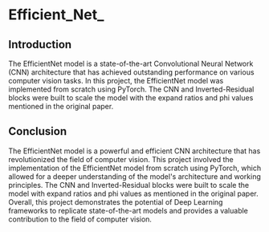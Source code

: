 # Efficient_Net_

## Introduction
The EfficientNet model is a state-of-the-art Convolutional Neural Network (CNN) architecture that has achieved outstanding performance on various computer vision tasks. In this project, the EfficientNet model was implemented from scratch using PyTorch. The CNN and Inverted-Residual blocks were built to scale the model with the expand ratios and phi values mentioned in the original paper.

## Conclusion
The EfficientNet model is a powerful and efficient CNN architecture that has revolutionized the field of computer vision. This project involved the implementation of the EfficientNet model from scratch using PyTorch, which allowed for a deeper understanding of the model's architecture and working principles. The CNN and Inverted-Residual blocks were built to scale the model with expand ratios and phi values as mentioned in the original paper. Overall, this project demonstrates the potential of Deep Learning frameworks to replicate state-of-the-art models and provides a valuable contribution to the field of computer vision.
